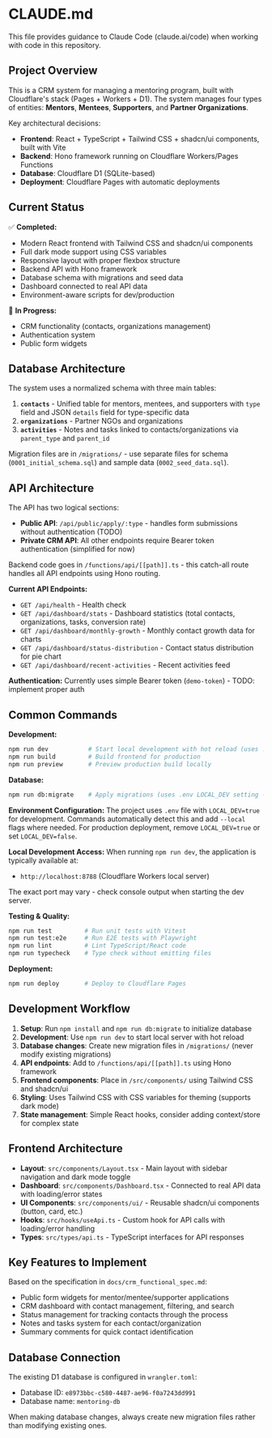 # CLAUDE.md

This file provides guidance to Claude Code (claude.ai/code) when working with code in this repository.

## Project Overview

This is a CRM system for managing a mentoring program, built with Cloudflare's stack (Pages + Workers + D1). The system manages four types of entities: **Mentors**, **Mentees**, **Supporters**, and **Partner Organizations**. 

Key architectural decisions:
- **Frontend**: React + TypeScript + Tailwind CSS + shadcn/ui components, built with Vite
- **Backend**: Hono framework running on Cloudflare Workers/Pages Functions
- **Database**: Cloudflare D1 (SQLite-based)
- **Deployment**: Cloudflare Pages with automatic deployments

## Current Status

✅ **Completed:**
- Modern React frontend with Tailwind CSS and shadcn/ui components
- Full dark mode support using CSS variables
- Responsive layout with proper flexbox structure
- Backend API with Hono framework
- Database schema with migrations and seed data
- Dashboard connected to real API data
- Environment-aware scripts for dev/production

🚧 **In Progress:**
- CRM functionality (contacts, organizations management)
- Authentication system
- Public form widgets

## Database Architecture

The system uses a normalized schema with three main tables:

1. **`contacts`** - Unified table for mentors, mentees, and supporters with `type` field and JSON `details` field for type-specific data
2. **`organizations`** - Partner NGOs and organizations
3. **`activities`** - Notes and tasks linked to contacts/organizations via `parent_type` and `parent_id`

Migration files are in `/migrations/` - use separate files for schema (`0001_initial_schema.sql`) and sample data (`0002_seed_data.sql`).

## API Architecture

The API has two logical sections:
- **Public API**: `/api/public/apply/:type` - handles form submissions without authentication (TODO)
- **Private CRM API**: All other endpoints require Bearer token authentication (simplified for now)

Backend code goes in `/functions/api/[[path]].ts` - this catch-all route handles all API endpoints using Hono routing.

**Current API Endpoints:**
- `GET /api/health` - Health check
- `GET /api/dashboard/stats` - Dashboard statistics (total contacts, organizations, tasks, conversion rate)
- `GET /api/dashboard/monthly-growth` - Monthly contact growth data for charts
- `GET /api/dashboard/status-distribution` - Contact status distribution for pie chart
- `GET /api/dashboard/recent-activities` - Recent activities feed

**Authentication:** Currently uses simple Bearer token (`demo-token`) - TODO: implement proper auth

## Common Commands

**Development:**
```bash
npm run dev           # Start local development with hot reload (uses .env LOCAL_DEV setting)
npm run build         # Build frontend for production  
npm run preview       # Preview production build locally
```

**Database:**
```bash
npm run db:migrate    # Apply migrations (uses .env LOCAL_DEV setting - local by default, production when LOCAL_DEV=false)
```

**Environment Configuration:**
The project uses `.env` file with `LOCAL_DEV=true` for development. Commands automatically detect this and add `--local` flags where needed. For production deployment, remove `LOCAL_DEV=true` or set `LOCAL_DEV=false`.

**Local Development Access:**
When running `npm run dev`, the application is typically available at:
- `http://localhost:8788` (Cloudflare Workers local server)

The exact port may vary - check console output when starting the dev server.

**Testing & Quality:**
```bash
npm run test         # Run unit tests with Vitest
npm run test:e2e     # Run E2E tests with Playwright
npm run lint         # Lint TypeScript/React code
npm run typecheck    # Type check without emitting files
```

**Deployment:**
```bash
npm run deploy       # Deploy to Cloudflare Pages
```

## Development Workflow

1. **Setup**: Run `npm install` and `npm run db:migrate` to initialize database
2. **Development**: Use `npm run dev` to start local server with hot reload
3. **Database changes**: Create new migration files in `/migrations/` (never modify existing migrations)
4. **API endpoints**: Add to `/functions/api/[[path]].ts` using Hono framework
5. **Frontend components**: Place in `/src/components/` using Tailwind CSS and shadcn/ui
6. **Styling**: Uses Tailwind CSS with CSS variables for theming (supports dark mode)
7. **State management**: Simple React hooks, consider adding context/store for complex state

## Frontend Architecture

- **Layout**: `src/components/Layout.tsx` - Main layout with sidebar navigation and dark mode toggle
- **Dashboard**: `src/components/Dashboard.tsx` - Connected to real API data with loading/error states
- **UI Components**: `src/components/ui/` - Reusable shadcn/ui components (button, card, etc.)
- **Hooks**: `src/hooks/useApi.ts` - Custom hook for API calls with loading/error handling
- **Types**: `src/types/api.ts` - TypeScript interfaces for API responses

## Key Features to Implement

Based on the specification in `docs/crm_functional_spec.md`:

- Public form widgets for mentor/mentee/supporter applications
- CRM dashboard with contact management, filtering, and search
- Status management for tracking contacts through the process
- Notes and tasks system for each contact/organization
- Summary comments for quick contact identification

## Database Connection

The existing D1 database is configured in `wrangler.toml`:
- Database ID: `e8973bbc-c580-4487-ae96-f0a7243dd991`
- Database name: `mentoring-db`

When making database changes, always create new migration files rather than modifying existing ones.